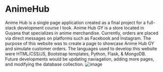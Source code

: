 # AnimeHub
Anime Hub is a single page application created as a final project for a full-stack development course I took. Anime Hub GY is a store located in Guyana that specializes in anime merchandise. Currently, orders are placed via direct messages on platforms such as Facebook and Instagram. The purpose of this website was to create a page to showcase Anime Hub GY and simulate customer orders. The languages used to develop this website were HTML/CSS/JS, Bootstrap templates, Python, Flask, & MongoDB. Future developments would be updating naviagation, adding more pages, and modifying the database collection. 
![image](https://github.com/user-attachments/assets/12a22a57-952f-46e4-81dd-532a90c110fc)
